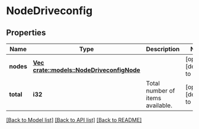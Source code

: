 # NodeDriveconfig

## Properties
Name | Type | Description | Notes
------------ | ------------- | ------------- | -------------
**nodes** | [**Vec <crate::models::NodeDriveconfigNode>**](NodeDriveconfigNode.md) |  | [optional] [default to null]
**total** | **i32** | Total number of items available. | [optional] [default to null]

[[Back to Model list]](../README.md#documentation-for-models) [[Back to API list]](../README.md#documentation-for-api-endpoints) [[Back to README]](../README.md)


